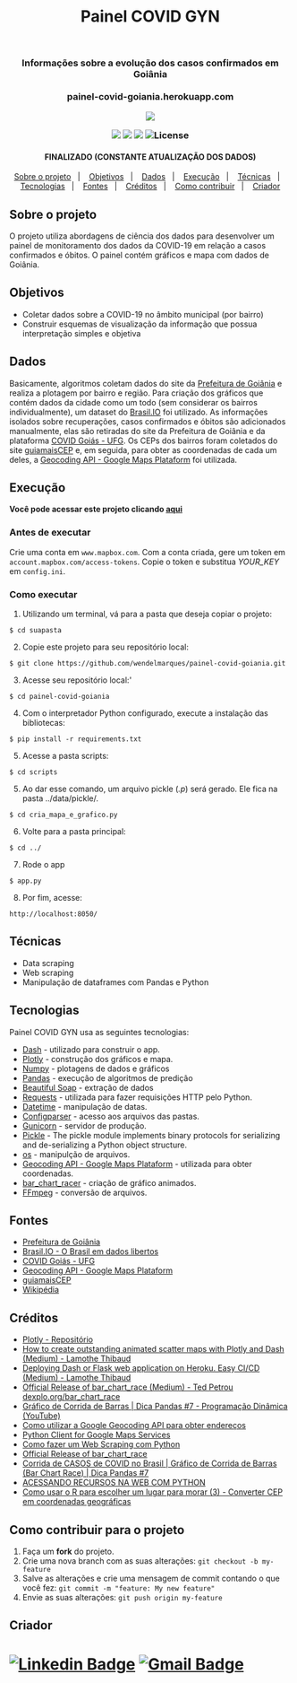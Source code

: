 
<header> 
<h1 align="center">Painel COVID GYN</h1>
</header>

<h3 align="center">
Informações sobre a evolução dos casos confirmados em Goiânia
  <br>  <br>
painel-covid-goiania.herokuapp.com
 </p>
<p align="center">
<img src="https://media.giphy.com/media/RlMjsjnmtp8K5CkgRU/giphy.gif">
 </p>


<p align="center">
<img src="https://img.shields.io/github/repo-size/wendelmarques/mapeamento-medias-enem-folium?color=blueviolet">
<img src="https://img.shields.io/github/languages/count/wendelmarques/mapeamento-medias-enem-folium?color=blueviolet">
<img src="https://img.shields.io/github/followers/wendelmarques?color=blueviolet">
 <img src="https://img.shields.io/github/license/lamia-utfpr/IC02-2019-Painel-de-Dados-Covid19" alt="License">
</p>

<h4 align="center"> 
FINALIZADO (CONSTANTE ATUALIZAÇÃO DOS DADOS)
</h4> 

<div align="center">

<p align="center">
  <a href="#about">Sobre o projeto</a>&nbsp;&nbsp;&nbsp;|&nbsp;&nbsp;&nbsp;
  <a href="#objetivos">Objetivos</a>&nbsp;&nbsp;&nbsp;|&nbsp;&nbsp;&nbsp;
  <a href="#dados">Dados</a>&nbsp;&nbsp;&nbsp;|&nbsp;&nbsp;&nbsp;
  <a href="#get">Execução</a>&nbsp;&nbsp;&nbsp;|&nbsp;&nbsp;&nbsp;
  <a href="#tecnicas">Técnicas</a>&nbsp;&nbsp;&nbsp;|&nbsp;&nbsp;&nbsp;
  <a href="#tech">Tecnologias</a>&nbsp;&nbsp;&nbsp;|&nbsp;&nbsp;&nbsp;
  <a href="#fontes">Fontes</a>&nbsp;&nbsp;&nbsp;|&nbsp;&nbsp;&nbsp;
  <a href="#creditos">Créditos</a>&nbsp;&nbsp;&nbsp;|&nbsp;&nbsp;&nbsp;
  <a href="#contribute">Como contribuir</a>&nbsp;&nbsp;&nbsp;|&nbsp;&nbsp;&nbsp;
  <a href="#creator">Criador</a>
</p>
</div>

<a id="about"></a>
## Sobre o projeto
O projeto utiliza abordagens de ciência dos dados para desenvolver um painel de monitoramento dos dados da COVID-19 em relação a casos confirmados e óbitos. O painel contém gráficos e mapa com dados de Goiânia.

<a id="objetivos"></a>
## Objetivos
  - Coletar dados sobre a COVID-19 no âmbito municipal (por bairro)
  - Construir esquemas de visualização da informação que possua interpretação simples e objetiva
  
<a id="dados"></a>
## Dados
Basicamente, algoritmos coletam dados do site da [Prefeitura de Goiânia](https://www.goiania.go.gov.br/) e realiza a plotagem por bairro e região. Para criação dos gráficos que contém dados da cidade como um todo (sem considerar os bairros individualmente), um dataset do [Brasil.IO](https://brasil.io/dataset/covid19/caso/?search=&date=&state=&city=&place_type=&is_last=&city_ibge_code=5208707&order_for_place=) foi utilizado. As informações isolados sobre recuperações, casos confirmados e óbitos são adicionados manualmente, elas são retiradas do site da Prefeitura de Goiânia e da plataforma [COVID Goiás - UFG](https://covidgoias.ufg.br/). Os CEPs dos bairros foram coletados do site [guiamaisCEP](https://cep.guiamais.com.br/) e, em seguida, para obter as coordenadas de cada um deles, a [Geocoding API - Google Maps Plataform](https://developers.google.com/maps/documentation/geocoding/) foi utilizada. 


<a id="get"></a>
## Execução

**Você pode acessar este projeto clicando [aqui](https://painel-covid-goiania.herokuapp.com/)**
### Antes de executar 
Crie uma conta em  ```www.mapbox.com```. Com a conta criada, gere um token em ```account.mapbox.com/access-tokens```. Copie o token e substitua _YOUR_KEY_ em ```config.ini```.

### Como executar

1. Utilizando um terminal, vá para a pasta que deseja copiar o projeto:


```console
$ cd suapasta
```

2. Copie este projeto para seu repositório local:

```console
$ git clone https://github.com/wendelmarques/painel-covid-goiania.git
```

3. Acesse seu repositório local:'

```console
$ cd painel-covid-goiania
```

4. Com o interpretador Python configurado, execute a instalação das bibliotecas:

```console
$ pip install -r requirements.txt
```
5. Acesse a pasta scripts:

```console
$ cd scripts
```
5. Ao dar esse comando, um arquivo pickle (_.p_) será gerado. Ele fica na pasta ../data/pickle/.

```console
$ cd cria_mapa_e_grafico.py
```

6. Volte para a pasta principal:

```console
$ cd ../
```
7. Rode o app
```
$ app.py
```
8. Por fim, acesse:
```
http://localhost:8050/
```

<a id="tecnicas"></a>
## Técnicas
- Data scraping
- Web scraping
- Manipulação de dataframes com Pandas e Python


<a id="tech"></a>
## Tecnologias

Painel COVID GYN usa as seguintes tecnologias:
* [Dash](https://plotly.com/dash/) - utilizado para construir o app.
* [Plotly](https://plotly.com/chart-studio/) - construção dos gráficos e mapa.
* [Numpy](https://numpy.org/) - plotagens de dados e gráficos
* [Pandas](https://pandas.pydata.org/) - execução de algoritmos de predição
* [Beautiful Soap](https://www.crummy.com/software/BeautifulSoup/bs4/doc/) - extração de dados
* [Requests](https://requests.readthedocs.io/en/master/) - utilizada para fazer requisições HTTP pelo Python.
* [Datetime](https://docs.python.org/3/library/datetime.html) - manipulação de datas.
* [Configparser](https://docs.python.org/3/library/configparser.html) - acesso aos arquivos das pastas.
* [Gunicorn](https://gunicorn.org/) - servidor de produção.
* [Pickle](https://docs.python.org/3/library/pickle.html) - The pickle module implements binary protocols for serializing and de-serializing a Python object structure. 
* [os](https://docs.python.org/3/library/os.html) - manipulção de arquivos.
* [Geocoding API - Google Maps Plataform](https://developers.google.com/maps/documentation/geocoding/) - utilizada para obter coordenadas.
* [bar_chart_racer](https://github.com/dexplo/bar_chart_race) - criação de gráfico animados.
* [FFmpeg](https://github.com/dexplo/bar_chart_race) - conversão de arquivos.

<a id="fontes"></a>
## Fontes
*    [Prefeitura de Goiânia](https://www.goiania.go.gov.br/)
*    [Brasil.IO - O Brasil em dados libertos](https://brasil.io/dataset/covid19/caso/?search=&date=&state=&city=&place_type=&is_last=&city_ibge_code=5208707&order_for_place=)
*    [COVID Goiás - UFG](https://covidgoias.ufg.br/)
*    [Geocoding API - Google Maps Plataform](https://developers.google.com/maps/documentation/geocoding/)
*    [guiamaisCEP](https://cep.guiamais.com.br/)
*    [Wikipédia](https://pt.wikipedia.org/wiki/Lista_de_bairros_de_Goi%C3%A2nia)

<a id="creditos"></a>
## Créditos
*    [Plotly - Repositório](https://github.com/plotly/dash-sample-apps/tree/master/apps)
*   [How to create outstanding animated scatter maps with Plotly and Dash (Medium) - Lamothe Thibaud ](https://towardsdatascience.com/how-to-create-animated-scatter-maps-with-plotly-and-dash-f10bb82d357a)
*    [Deploying Dash or Flask web application on Heroku. Easy CI/CD (Medium) - Lamothe Thibaud](https://towardsdatascience.com/deploying-dash-or-flask-web-application-on-heroku-easy-ci-cd-4111da3170b8)
*    [Official Release of bar_chart_race (Medium) - Ted Petrou
dexplo.org/bar_chart_race](https://medium.com/dunder-data/bar-chart-race-python-package-official-release-78a420e182a2)
*    [Gráfico de Corrida de Barras | Dica Pandas #7 - Programação Dinâmica (YouTube)](https://www.youtube.com/watch?v=rIwxjCnvdcY)
*    [Como utilizar a Google Geocoding API para obter endereços](https://www.devmedia.com.br/como-utilizar-a-google-geocoding-api-para-obter-enderecos/36751)
*    [Python Client for Google Maps Services](https://github.com/googlemaps/google-maps-services-python)
* [Como fazer um Web Scraping com Python](https://goomore.com/blog/web-scraping-python/)
* [Official Release of bar_chart_race](https://medium.com/dunder-data/bar-chart-race-python-package-official-release-78a420e182a2)
* [Corrida de CASOS de COVID no Brasil | Gráfico de Corrida de Barras (Bar Chart Race) | Dica Pandas #7](https://www.youtube.com/watch?v=rIwxjCnvdcY)
* [ACESSANDO RECURSOS NA WEB COM PYTHON](https://pythonhelp.wordpress.com/2013/03/12/acessando-recursos-na-web-com-python/)
* [Como usar o R para escolher um lugar para morar (3) - Converter CEP em coordenadas geográficas](https://sillasgonzaga.github.io/2016-11-18-olx3/#:~:text=Obter%20endere%C3%A7o%20a%20partir%20do%20CEP&text=Sabemos%20que%20quanto%20mais%20dados,%2C%20bairro%2C%20cidade%20e%20estado.&text=%C3%89%20necess%C3%A1rio%20juntar%20todas%20as,de%20endere%C3%A7os%20em%20uma%20s%C3%B3)


<a id="contribute"></a>

## Como contribuir para o projeto

1. Faça um **fork** do projeto.
2. Crie uma nova branch com as suas alterações: `git checkout -b my-feature`
3. Salve as alterações e crie uma mensagem de commit contando o que você fez: `git commit -m "feature: My new feature"`
4. Envie as suas alterações: `git push origin my-feature`



<a id="creator"></a>
## Criador


[![Linkedin Badge](https://img.shields.io/badge/-Wendel-blue?style=flat-square&logo=Linkedin&logoColor=white&link=https://www.linkedin.com/in/wendelmarques/)](https://www.linkedin.com/in/wendelmarques/) 
[![Gmail Badge](https://img.shields.io/badge/-wendelmarquesjs@gmail.com-c14438?style=flat-square&logo=Gmail&logoColor=white&link=mailto:wendelmarquesjs@gmail.com)](mailto:wendelmarquesjs)
=======

